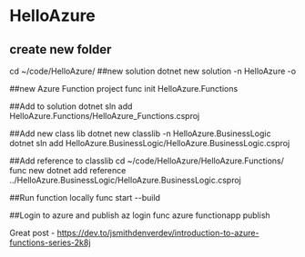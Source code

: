 # HelloAzure
## create new folder
cd ~/code/HelloAzure/
##new solution
dotnet new solution -n HelloAzure -o

##new Azure Function project
func init HelloAzure.Functions

##Add to solution
dotnet sln add HelloAzure.Functions/HelloAzure_Functions.csproj

##Add new class lib
dotnet new classlib -n HelloAzure.BusinessLogic
dotnet sln add HelloAzure.BusinessLogic/HelloAzure.BusinessLogic.csproj

##Add reference to classlib
cd ~/code/HelloAzure/HelloAzure.Functions/
func new
dotnet add reference ../HelloAzure.BusinessLogic/HelloAzure.BusinessLogic.csproj

##Run function locally
func start --build

##Login to azure and publish
az login
func azure functionapp publish <FunctionAppName>
  

Great post - https://dev.to/jsmithdenverdev/introduction-to-azure-functions-series-2k8j
